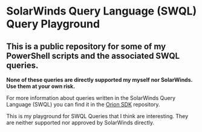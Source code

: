# SolarWinds Query Language (SWQL) Query Playground
## This is a public repository for some of my PowerShell scripts and the associated SWQL queries.

**None of these queries are directly supported my myself nor SolarWinds.  Use them at your own risk.**

For more information about queries written in the SolarWinds Query Language (SWQL) you can find it in the [Orion SDK](https://github.com/solarwinds/OrionSDK) repository.

This is my playground for SWQL Queries that I think are interesting.  They are neither supported nor approved by SolarWinds directly.
